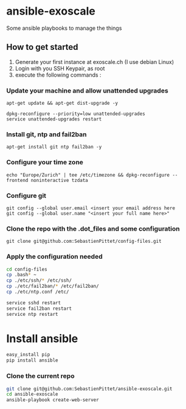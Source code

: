 # ansible-exoscale
Some ansible playbooks to manage the things

## How to get started
1. Generate your first instance at exoscale.ch (I use debian Linux)
2. Login with you SSH Keypair, as root
3. execute the following commands :

### Update your machine and allow unattended upgrades
`apt-get update && apt-get dist-upgrade -y`

```
dpkg-reconfigure --priority=low unattended-upgrades
service unattended-upgrades restart
```

### Install git, ntp and fail2ban
`apt-get install git ntp fail2ban -y`

### Configure your time zone
`echo "Europe/Zurich" | tee /etc/timezone && dpkg-reconfigure --frontend noninteractive tzdata`

### Configure git
```
git config --global user.email <insert your email address here
git config --global user.name "<insert your full name here>"
```

### Clone the repo with the .dot_files and some configuration
`git clone git@github.com:SebastienPittet/config-files.git`

### Apply the configuration needed
```sh
cd config-files
cp .bash* ~
cp ./etc/ssh/* /etc/ssh/
cp ./etc/fail2ban/* /etc/fail2ban/
cp ./etc/ntp.conf /etc/

service sshd restart
service fail2ban restart
service ntp restart
```

# Install ansible
```sh
easy_install pip
pip install ansible
```

### Clone the current repo
```sh
git clone git@github.com:SebastienPittet/ansible-exoscale.git
cd ansible-exoscale
ansible-playbook create-web-server
```





